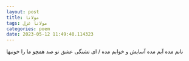```yaml
---
layout: post
title: مولانا
tags: مولانا غزل
categories: poem
date: 2023-05-12 11:49:40.114323
---
```


نانم مده آبم مده آسایش و خوابم مده / ای تشنگی عشق تو صد همچو ما را خونبها